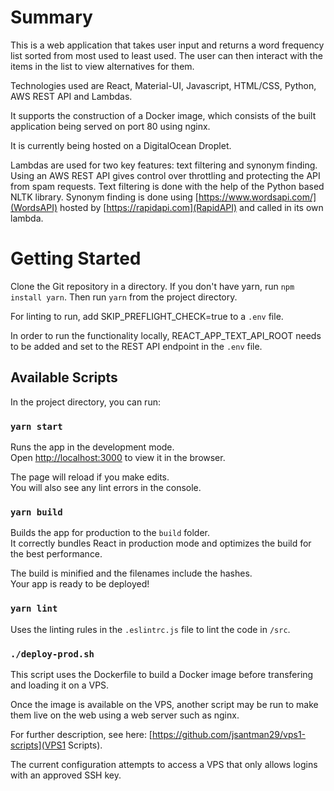# Summary

This is a web application that takes user input and returns a word frequency list sorted from most used to least used. The user can then interact with the items in the list to view alternatives for them.

Technologies used are React, Material-UI, Javascript, HTML/CSS, Python, AWS REST API and Lambdas.

It supports the construction of a Docker image, which consists of the built application being served on port 80 using nginx.

It is currently being hosted on a DigitalOcean Droplet.

Lambdas are used for two key features: text filtering and synonym finding. Using an AWS REST API gives control over throttling and protecting the API from spam requests. Text filtering is done with the help of the Python based NLTK library. Synonym finding is done using [https://www.wordsapi.com/](WordsAPI) hosted by [https://rapidapi.com](RapidAPI) and called in its own lambda.

# Getting Started

Clone the Git repository in a directory.
If you don't have yarn, run `npm install yarn`.
Then run `yarn` from the project directory.

For linting to run, add SKIP_PREFLIGHT_CHECK=true to
a `.env` file.

In order to run the functionality locally, REACT_APP_TEXT_API_ROOT needs to be added and set to the REST API endpoint in the `.env` file.

## Available Scripts

In the project directory, you can run:

### `yarn start`

Runs the app in the development mode.<br />
Open [http://localhost:3000](http://localhost:3000) to view it in the browser.

The page will reload if you make edits.<br />
You will also see any lint errors in the console.

### `yarn build`

Builds the app for production to the `build` folder.<br />
It correctly bundles React in production mode and optimizes the build for the best performance.

The build is minified and the filenames include the hashes.<br />
Your app is ready to be deployed!

### `yarn lint`

Uses the linting rules in the `.eslintrc.js` file to lint the code in `/src`.

### `./deploy-prod.sh`

This script uses the Dockerfile to build a Docker image before transfering and
loading it on a VPS.

Once the image is available on the VPS, another script may be run to make them
live on the web using a web server such as nginx.

For further description, see here:
[https://github.com/jsantman29/vps1-scripts](VPS1 Scripts).

The current configuration attempts to access a VPS that only allows logins with
an approved SSH key.
